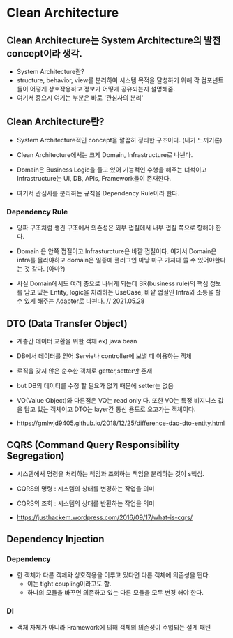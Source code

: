 # Clean Architecture

## Clean Architecture는 System Architecture의 발전 concept이라 생각.
- System Architecture란? 
- structure, behavior, view를 분리하여 시스템 목적을 달성하기 위해 각 컴포넌트들이 어떻게 상호작용하고 정보가 어떻게 공유되는지 설명해줌. 
- 여기서 중요시 여기는 부분은 바로 '관심사의 분리'

## Clean Architecture란? 
- System Architecture적인 concept을 깔끔히 정리한 구조이다. (내가 느끼기론)

- Clean Architecture에서는 크게 Domain, Infrastructure로 나뉜다. 
- Domain은 Business Logic을 들고 있어 기능적인 수행을 해주는 녀석이고 Infrastructure는 UI, DB, APIs, Framework들이 존재한다. 
- 여기서 관심사를 분리하는 규칙을 Dependency Rule이라 한다. 

### Dependency Rule 

- 양파 구조처럼 생긴 구조에서 의존성은 외부 껍질에서 내부 껍질 쪽으로 향해야 한다.
- Domain 은 안쪽 껍질이고 Infrasturcture은 바깥 껍질이다. 여기서 Domain은 infra를 몰라야하고 domain은 일종에 플러그인 마냥 마구 가져다 쓸 수 있어야한다는 것 같다. (아마?)

- 사실 Domain에서도 여러 층으로 나뉘게 되는데 BR(business rule)의 핵심 정보를 담고 있는 Entity, logic을 처리하는 UseCase, 바깥 껍질인 Infra와 소통을 할 수 있게 해주는 Adapter로 나뉜다. // 2021.05.28



## DTO (Data Transfer Object)

- 계층간 데이터 교환을 위한 객체 ex) java bean 
- DB에서 데이터를 얻어 Servie나 controller에 보낼 때 이용하는 객체 
- 로직을 갖지 않은 순수한 객체로 getter,setter만 존재
- but DB의 데이터를 수정 할 필요가 없기 때문에 setter는 없음 
- VO(Value Object)와 다른점은 VO는 read only 다. 또한 VO는 특정 비지니스 값을 담고 있는 객체이고 DTO는 layer간 통신 용도로 오고가는 객체이다. 

- https://gmlwjd9405.github.io/2018/12/25/difference-dao-dto-entity.html 

## CQRS (Command Query Responsibility Segregation)

- 시스템에서 명령을 처리하는 책임과 조회하는 책임을 분리하는 것이 s핵심. 
- CQRS의 명령 : 시스템의 상태를 변경하는 작업을 의미 
- CQRS의 조회 : 시스템의 상태를 반환하는 작업을 의미 

- https://justhackem.wordpress.com/2016/09/17/what-is-cqrs/

## Dependency Injection 

### Dependency 
- 한 객체가 다른 객체와 상호작용을 이루고 있다면 다른 객체에 의존성을 띈다. 
	- 이는 tight coupling이라고도 함. 
	- 하나의 모듈을 바꾸면 의존하고 있는 다른 모듈을 모두 변경 해야 한다. 

### DI 
- 객체 자체가 아니라 Framework에 의해 객체의 의존성이 주입되는 설계 패텬 